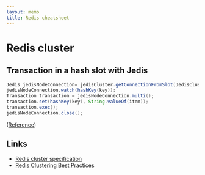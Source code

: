 ```yaml
---
layout: memo
title: Redis cheatsheet
---
```


# Redis cluster

## Transaction in a hash slot with Jedis
```java
Jedis jedisNodeConnection= jedisCluster.getConnectionFromSlot(JedisClusterCRC16.getSlot(hashKey(key)));
jedisNodeConnection.watch(hashKey(key));
Transaction transaction = jedisNodeConnection.multi();
transaction.set(hashKey(key), String.valueOf(item));
transaction.exec();
jedisNodeConnection.close();
```
([Reference](https://groups.google.com/g/jedis_redis/c/b-65UX8qvOE))

## Links
- [Redis cluster specification](https://redis.io/docs/reference/cluster-spec/)
- [Redis Clustering Best Practices](https://redis.com/blog/redis-clustering-best-practices-with-keys/)

